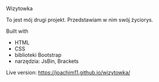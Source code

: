 Wizytowka

To jest mój drugi projekt. Przedstawiam w nim swój życiorys.

Built with
* HTML
* CSS
* biblioteki Bootstrap
* narzędzia: JsBin, Brackets

Live version:
https://joachim11.github.io/wizytowka/






